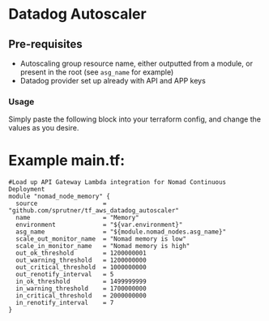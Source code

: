 # Datadog Autoscaler #

## Pre-requisites ##
* Autoscaling group resource name, either outputted from a module, or present in the root (see `asg_name` for example)
* Datadog provider set up already with API and APP keys

### Usage ###
Simply paste the following block into your terraform config, and change the values as you desire.

# Example main.tf: #

```hcl
#Load up API Gateway Lambda integration for Nomad Continuous Deployment
module "nomad_node_memory" {
  source                  = "github.com/sprutner/tf_aws_datadog_autoscaler"
  name                    = "Memory"
  environment             = "${var.environment}"
  asg_name                = "${module.nomad_nodes.asg_name}"
  scale_out_monitor_name  = "Nomad memory is low"
  scale_in_monitor_name   = "Nomad memory is high"
  out_ok_threshold        = 1200000001
  out_warning_threshold   = 1200000000
  out_critical_threshold  = 1000000000
  out_renotify_interval   = 5
  in_ok_threshold         = 1499999999
  in_warning_threshold    = 1700000000
  in_critical_threshold   = 2000000000
  in_renotify_interval    = 7
}
```
